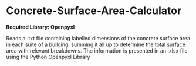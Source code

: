 # Concrete-Surface-Area-Calculator
**Required Library: Openpyxl**

Reads a .txt file containing labelled dimensions of the concrete surface area in each suite of a building, summing it all up to determine the total surface area with relevant breakdowns. The information is presented in an .xlsx file using the Python Openpyxl Library
